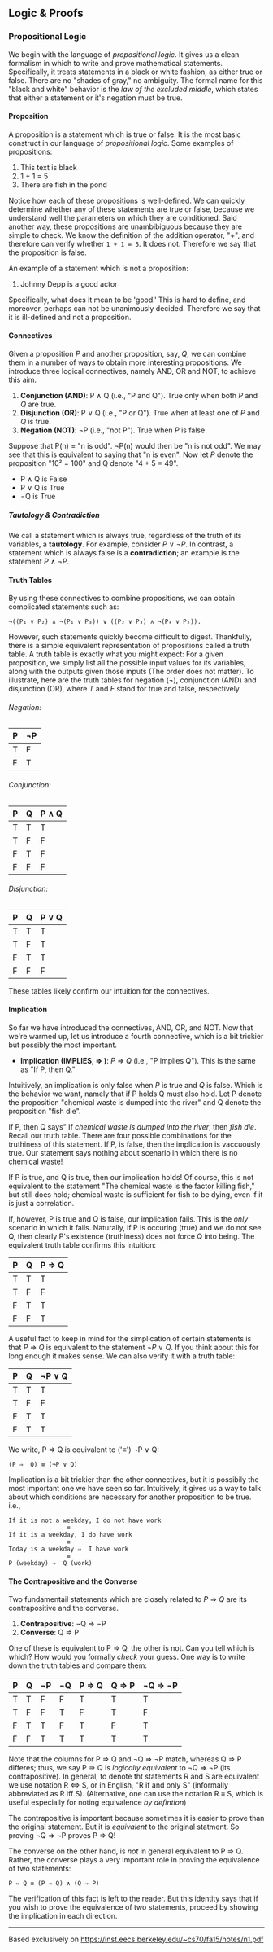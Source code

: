 Logic & Proofs
---------------

### Propositional Logic

We begin with the language of _propositional logic_. It gives us a clean formalism in which to write and prove mathematical statements. Specifically, it treats statements in a black or white fashion, as either true or false. There are no "shades of gray," no ambiguity. The formal name for this "black and white" behavior is the *law of the excluded middle*, which states that either a statement or it's negation must be true.

#### Proposition

A proposition is a statement which is true or false. It is the most basic construct in our language of _propositional logic_. Some examples of propositions:

 1. This text is black
 2. 1 + 1 = 5
 3. There are fish in the pond

Notice how each of these propositions is well-defined. We can quickly determine whether any of these statements are true or false, because we understand well the parameters on which they are conditioned. Said another way, these propositions are unambibiguous because they are simple to check. We know the definition of the addition operator, "+", and therefore can verify whether `1 + 1 = 5`. It does not. Therefore we say that the proposition is false.

An example of a statement which is not a proposition:

 1. Johnny Depp is a good actor

Specifically, what does it mean to be 'good.' This is hard to define, and moreover, perhaps can not be unanimously decided. Therefore we say that it is ill-defined and not a proposition.

#### Connectives

Given a proposition *P* and another proposition, say, *Q*, we can combine them in a number of ways to obtain more interesting propositions. We introduce three logical connectives, namely AND, OR and NOT, to achieve this aim.

 1. **Conjunction (AND)**: P ∧ Q (i.e., "P and Q"). True only when both *P* and *Q* are true.
 2. **Disjunction (OR)**:  P ∨ Q (i.e., "P or Q"). True when at least one of *P* and *Q* is true.
 3. **Negation (NOT)**: ¬P (i.e., "not P"). True when *P* is false.

Suppose that P(n) = "n is odd". ¬P(n) would then be "n is not odd". We may see that this is equivalent to saying that "n is even". Now let *P* denote the proposition "10² = 100" and Q denote "4 + 5 = 49".

 * P ∧ Q is False
 * P ∨ Q is True
 *  ¬Q   is True

##### Tautology & Contradiction

We call a statement which is always true, regardless of the truth of its variables, a **tautology**. For example, consider *P* ∨ ¬*P*.  In contrast, a statement which is always false is a **contradiction**; an example is the statement *P* ∧ ¬*P*.

#### Truth Tables

By using these connectives to combine propositions, we can obtain complicated statements such as:

    ¬((P₁ ∨ P₂) ∧ ¬(P₁ ∨ P₃)) ∨ ((P₂ ∨ P₃) ∧ ¬(P₄ ∨ P₅)).

However, such statements quickly become difficult to digest. Thankfully, there is a simple equivalent representation of propositions called a truth table. A truth table is exactly what you might expect: For a given proposition, we simply list all the possible input values for its variables, along with the outputs given those inputs (The order does not matter). To illustrate, here are the truth tables for negation (¬), conjunction (AND) and disjunction (OR), where *T* and *F* stand for true and false, respectively.

###### Negation:

|  P  |  ¬P |
| --- | --- |
|  T  |  F  |
|  F  |  T  |

###### Conjunction:

|  P  |  Q  | P ∧ Q |
| --- | --- | ----- |
|  T  |  T  |   T   |
|  T  |  F  |   F   |
|  F  |  T  |   F   |
|  F  |  F  |   F   |

###### Disjunction:

|  P  |  Q  | P ∨ Q |
| --- | --- | ----- |
|  T  |  T  |   T   |
|  T  |  F  |   T   |
|  F  |  T  |   T   |
|  F  |  F  |   F   |

These tables likely confirm our intuition for the connectives.

#### Implication

So far we have introduced the connectives, AND, OR, and NOT. Now that we're warmed up, let us introduce a fourth connective, which is a bit trickier but possibly the most important.

 * **Implication (IMPLIES, ⇒ )**: *P* ⇒ *Q* (i.e., "P implies Q"). This is the same as "If P, then Q."

Intuitively, an implication is only false when *P* is true and *Q* is false. Which is the behavior we want, namely that if P holds Q must also hold. Let P denote the proposition "chemical waste is dumped into the river" and Q denote the proposition "fish die".

If P, then Q says" If *chemical waste is dumped into the river*, then *fish die*. Recall our truth table. There are four possible combinations for the truthiness of this statement. If P, is false, then the implication is vaccuously true. Our statement says nothing about scenario in which there is no chemical waste!

If P is true, and Q is true, then our implication holds! Of course, this is not equivalent to the statement "The chemical waste is the factor killing fish," but still does hold; chemical waste is sufficient for fish to be dying, even if it is just a correlation.

If, however, P is true and Q is false, our implication fails. This is the _only_ scenario in which it fails. Naturally, if P is occuring (true) and we do not see Q, then clearly P's existence (truthiness) does not force Q into being. The equivalent truth table confirms this intuition:

|  P  |  Q  |  P ⇒ Q  |
| --- | --- | ------- |
|  T  |  T  |    T    |
|  T  |  F  |    F    |
|  F  |  T  |    T    |
|  F  |  F  |    T    |

A useful fact to keep in mind for the simplication of certain statements is that *P* ⇒ *Q* is equivalent to the statement ¬*P* ∨ *Q*. If you think about this for long enough it makes sense. We can also verify it with a truth table:

|  P  |  Q  |  ¬P ∨ Q  |
| --- | --- | -------- |
|  T  |  T  |     T    |
|  T  |  F  |     F    |
|  F  |  T  |     T    |
|  F  |  T  |     T    |

We write, P ⇒ Q is equivalent to ('≡') ¬P ∨ Q:

    (P ⇒  Q) ≡ (¬P ∨ Q)

Implication is a bit trickier than the other connectives, but it is possibily the most important one we have seen so far. Intuitively, it gives us a way to talk about which conditions are necessary for another proposition to be true. i.e.,

    If it is not a weekday, I do not have work
                    ≡
    If it is a weekday, I do have work
                    ≡
    Today is a weekday ⇒  I have work
                    ≡
    P (weekday) ⇒  Q (work)

#### The Contrapositive and the Converse

Two fundamentail statements which are closely related to *P* ⇒ *Q* are its contrapositive and the converse.

 1. **Contrapositive**: ¬Q ⇒ ¬P
 2. **Converse**: Q ⇒ P

One of these is equivalent to P ⇒  Q, the other is not. Can you tell which is which? How would you formally _check_ your guess. One way is to write down the truth tables and compare them:

|  P  |  Q  |  ¬P  |  ¬Q  |  P ⇒ Q  |  Q ⇒ P  |  ¬Q ⇒ ¬P  |
| --- | --- | ---- | ---- | ------- | ------- | --------- |
|  T  |  T  |   F  |   F  |    T    |    T    |     T     |
|  T  |  F  |   F  |   T  |    F    |    T    |     F     |
|  F  |  T  |  T   |   F  |    T    |    F    |     T     |
|  F  |  F  |  T   |   T  |    T    |    T    |     T     |

Note that the columns for P ⇒ Q and ¬Q ⇒ ¬P match, whereas Q ⇒ P differes; thus, we say P ⇒ Q is _logically equivalent_ to ¬Q ⇒  ¬P (its contrapositive). In general, to denote tht statements R and S are equivalent we use notation R ⇔ S, or in English, "R if and only S" (informally abbreviated as R iff S). (Alternative, one can use the notation R ≡ S, which is useful especially for noting equivalence _by defintion_)

The contrapositive is important because sometimes it is easier to prove than the original statement. But it is _equivalent_ to the original statment. So proving ¬Q ⇒ ¬P proves P ⇒ Q!

The converse on the other hand, is _not_ in general equivalent to P ⇒ Q. Rather, the converse plays a very important role in proving the equivalence of two statements:

    P ⇔ Q ≡ (P ⇒ Q) ∧ (Q ⇒ P)

The verification of this fact is left to the reader. But this identity says that if you wish to prove the equivalence of two statements, proceed by showing the implication in each direction.

------
Based exclusively on https://inst.eecs.berkeley.edu/~cs70/fa15/notes/n1.pdf

